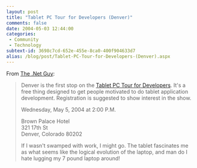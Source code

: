 ```yaml
---
layout: post
title: "Tablet PC Tour for Developers (Denver)"
comments: false
date: 2004-05-03 12:44:00
categories:
 - Community
 - Technology
subtext-id: 3698c7cd-652e-455e-8ca0-400f904633d7
alias: /blog/post/Tablet-PC-Tour-for-Developers-(Denver).aspx
---
```



From [The .Net Guy](http://dotnetguy.techieswithcats.com/archives/004130.shtml):

> Denver is the first stop on the [Tablet PC Tour for Developers](http://www.tabletpctraining.com/microsoft/). It's a free thing designed to get people motivated to do tablet application development. Registration is suggested to show interest in the show.
> 
> Wednesday, May 5, 2004 at 2:00 P.M.
> 
> Brown Palace Hotel  
321 17th St  
Denver, Colorado 80202
> 
> If I wasn't swamped with work, I might go. The tablet fascinates me as what seems like the logical evolution of the laptop, and man do I hate lugging my 7 pound laptop around!
